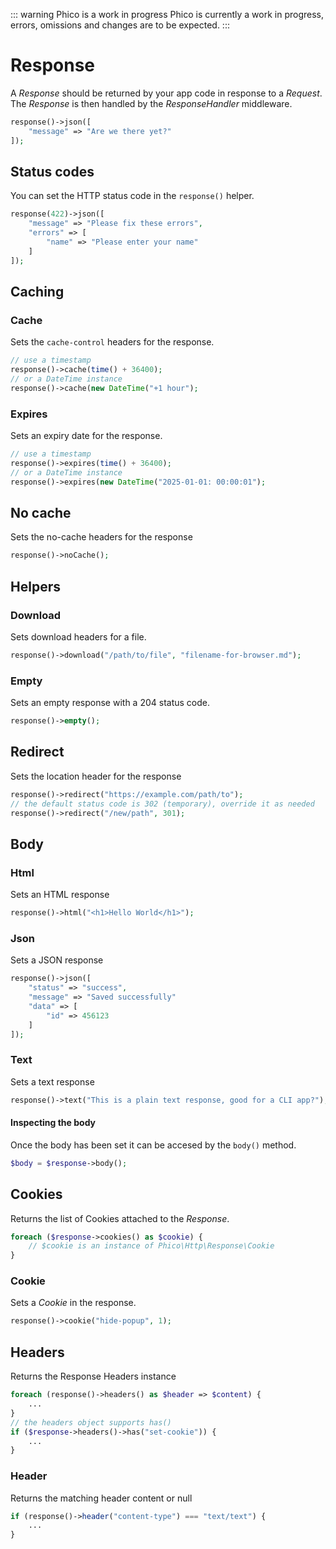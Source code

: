 ::: warning Phico is a work in progress
Phico is currently a work in progress, errors, omissions and changes are to be expected.
:::

# Response

A _Response_ should be returned by your app code in response to a _Request_.
The _Response_ is then handled by the _ResponseHandler_ middleware.

```php
response()->json([
    "message" => "Are we there yet?"
]);
```

## Status codes
You can set the HTTP status code in the `response()` helper.
```php
response(422)->json([
    "message" => "Please fix these errors",
    "errors" => [
        "name" => "Please enter your name"
    ]
]);
```

## Caching

### Cache
Sets the `cache-control` headers for the response.
```php
// use a timestamp
response()->cache(time() + 36400);
// or a DateTime instance
response()->cache(new DateTime("+1 hour");
```

### Expires
Sets an expiry date for the response.
```php
// use a timestamp
response()->expires(time() + 36400);
// or a DateTime instance
response()->expires(new DateTime("2025-01-01: 00:00:01");
```

## No cache
Sets the no-cache headers for the response
```php
response()->noCache();
```


## Helpers

### Download
Sets download headers for a file.
```php
response()->download("/path/to/file", "filename-for-browser.md");
```

### Empty
Sets an empty response with a 204 status code.
```php
response()->empty();
```

## Redirect
Sets the location header for the response
```php
response()->redirect("https://example.com/path/to");
// the default status code is 302 (temporary), override it as needed
response()->redirect("/new/path", 301);
```

## Body

### Html
Sets an HTML response
```php
response()->html("<h1>Hello World</h1>");
```

### Json
Sets a JSON response
```php
response()->json([
    "status" => "success",
    "message" => "Saved successfully"
    "data" => [
        "id" => 456123
    ]
]);
```

### Text
Sets a text response
```php
response()->text("This is a plain text response, good for a CLI app?");
```

#### Inspecting the body
Once the body has been set it can be accesed by the `body()` method.
```php
$body = $response->body();
```


## Cookies
Returns the list of Cookies attached to the _Response_.
```php
foreach ($response->cookies() as $cookie) {
    // $cookie is an instance of Phico\Http\Response\Cookie
}
```
### Cookie
Sets a _Cookie_ in the response.
```php
response()->cookie("hide-popup", 1);
```


## Headers
Returns the Response Headers instance
```php
foreach (response()->headers() as $header => $content) {
    ...
}
// the headers object supports has()
if ($response->headers()->has("set-cookie")) {
    ...
}
```

### Header
Returns the matching header content or null
```php
if (response()->header("content-type") === "text/text") {
    ...
}
```
